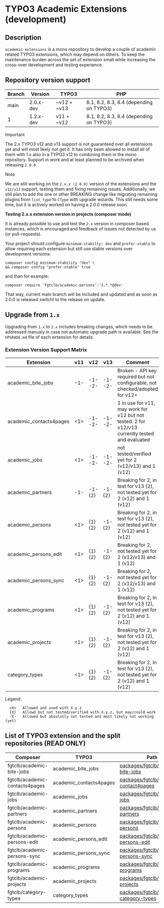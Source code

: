 # TYPO3 Academic Extensions (development)

## Description

`academic-extensions` is a mono repository to develop a couple of academic related TYPO3 extensions,
which may depend on others. To keep the maintenance burden across the set of extension small while
increasing the cross-over development and testing experience.

## Repository version support

| Branch | Version   | TYPO3       | PHP                                     |
|--------|-----------|-------------|-----------------------------------------|
| main   | 2.0.x-dev | ~v12 + ~v13 | 8.1, 8.2, 8.3, 8.4 (depending on TYPO3) |
| 1      | 1.2.x-dev | v11 + ~v12  | 8.1, 8.2, 8.3, 8.4 (depending on TYPO3) |

> [!IMPORTANT]
> The 2.x TYPO3 v12 and v13 support is not guaranteed over all extensions
> yet and will most likely not get it. It has only been allowed to install
> all of them with 1.x also in a TYPO3 v12 to combining them in the mono
> repository.
> Support in work and at least planned to be archived when releasing `2.0.0`.

> [!NOTE]
> We are still working on the `2.x.x (2.0.0)` version of the extensions and
> the `v12/v13` support, testing them and fixing remaining issues. Additionally,
> we still plan to add the one or other BREAKING change like migrating remaining
> plugins from `list_type` to `CType` with upgrade wizards. This still needs some
> time, but it is actively worked on having a 2.0.0 release soon.

**Testing 2.x.x extension version in projects (composer mode)**

It is already possible to use and test the `2.x` version in composer based instances,
which is encouraged and feedback of issues not detected by us (or pull-requests).

Your project should configure `minimum-stabilty: dev` and `prefer-stable` to allow
requiring each extension but still use stable versions over development versions:

```shell
composer config minimum-stability "dev" \
&& composer config "prefer-stable" true
```

and than for example:

```shell
composer require 'fgtclb/academic-persons':'2.*.*@dev'
```

That way, current main branch will be included and updated and as soon as 2.0.0 is released switcht to the release on
update.

## Upgrade from `1.x`

Upgrading from `1.x` to `2.x` includes breaking changes, which needs to be
addressed manualy in case not automatic upgrade path is available. See the
`UPGRADE.md` file of each extension for details. 

### Extension Version Support Matrix

| Extension               | v11  | v12     | v13     | Comment                                                                                         |
|-------------------------|------|---------|---------|-------------------------------------------------------------------------------------------------|
| academic_bite_jobs      | -1-  | -1- -2- | -1- -2- | Broken - API key required but not configurable, not checked/adopted for v12+                    |
| academic_contacts4pages | <1>  | -1- -2- | -1- -2- | 1 in use for v11, may work for v12 but not tested. 2 for v12/v13 currently tested and evaluated |
| academic_jobs           | <1>  | -1- -2- | -1- -2- | not tested/verified yet for 2 (v12/v13) and 1 (v12)                                             |
| academic_partners       | -1-  | -1- {2} | -1- {2} | Breaking for 2, in test for v13 (2), not tested yet for 2 (v12) and 1 (v12)                     |
| academic_persons        | <1>  | {1} {2} | -1- {2} | Breaking for 2, in test for v13 (2), not tested yet for 2 (v12) and 1 (v12)                     |
| academic_persons_edit   | <1>  | {1} {2} | -1- {2} | Breaking for 2, not tested yet for 2 (v12/v13) and 1 (v12)                                      |
| academic_persons_sync   | <1>  | {1} {2} | -1- {2} | Breaking for 2, not tested yet for 2 (v12/v13) and 1 (v12)                                      |
| academic_programs       | <1>  | {1} {2} | -1- {2} | Breaking for 2, in test for v13 (2), not tested yet for 2 (v12) and 1 (v12)                     |
| academic_projects       | <1>  | {1} {2} | -1- {2} | Breaking for 2, in test for v13 (2), not tested yet for 2 (v12) and 1 (v12)                     |
| category_types          | <1>  | {1} {2} | -1- {2} | Breaking for 2, in test for v13 (2), not tested yet for 2 (v12) and 1 (v12)                     |

Legend:

```
  <X>   Allowed and used with X.y.z
  {X}   Allowd but not tested/verified with X.y.z, but may/could work
  -X-   Allowed but absolutly not tested and most likely not working (yet)
```

## List of TYPO3 extension and the split repositories (READ ONLY)

| Composer                       | TYPO3                   | Path                                                                                       | Split Repository                                                                  |
|--------------------------------|-------------------------|--------------------------------------------------------------------------------------------|-----------------------------------------------------------------------------------|
| fgtclb/academic-bite-jobs      | academic_bite_jobs      | [packages/fgtclb/academic-bite-jobs](packages/fgtclb/academic-bite-jobs/README.md)         | [fgtclb/academic-bite-jobs](https://github.com/fgtclb/academic-bite-jobs)         |
| fgtclb/academic-contacts4pages | academic_contacts4pages | [packages/fgtclb/academic-contact4pages](packages/fgtclb/academic-contact4pages/README.md) | [fgtclb/academic-contact4pages](https://github.com/fgtclb/academic-contact4pages) |
| fgtclb/academic-jobs           | academic_jobs           | [packages/fgtclb/academic-jobs](packages/fgtclb/academic-jobs/README.md)                   | [fgtclb/academic-jobs](https://github.com/fgtclb/academic-jobs)                   |
| fgtclb/academic-partners       | academic_partners       | [packages/fgtclb/academic-partners](packages/fgtclb/academic-partners/README.md)           | [fgtclb/academic-partners](https://github.com/fgtclb/academic-partners)           |
| fgtclb/academic-persons        | academic_persons        | [packages/fgtclb/academic-persons](packages/fgtclb/academic-persons/README.md)             | [fgtclb/academic-persons](https://github.com/fgtclb/academic-persons)             |
| fgtclb/academic-persons-edit   | academic_persons_edit   | [packages/fgtclb/academic-persons-edit](packages/fgtclb/academic-persons-edit/README.md)   | [fgtclb/academic-persons-edit](https://github.com/fgtclb/academic-persons-edit)   |
| fgtclb/academic-persons-sync   | academic_persons_sync   | [packages/fgtclb/academic-persons-sync](packages/fgtclb/academic-persons-sync/README.md)   | [fgtclb/academic-persons-sync](https://github.com/fgtclb/academic-persons-sync)   |
| fgtclb/academic-programs       | academic_programs       | [packages/fgtclb/academic-programs](packages/fgtclb/academic-programs/README.md)           | [fgtclb/academic-bite-jogs](https://github.com/fgtclb/academic-programs)          |
| fgtclb/academic-projects       | academic_projects       | [packages/fgtclb/academic-projects](packages/fgtclb/academic-projects/README.md)           | [fgtclb/academic-bite-jogs](https://github.com/fgtclb/academic-projects)          |
| fgtclb/category-types          | category_types          | [packages/fgtclb/typo3-category-types](packages/fgtclb/typo3-category-types/README.md)     | [fgtclb/academic-bite-jogs](https://github.com/fgtclb/typo3-category-types)       |
